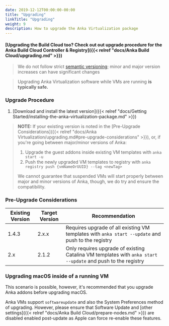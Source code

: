 ```yaml
---
date: 2019-12-12T00:00:00-00:00
title: "Upgrading"
linkTitle: "Upgrading"
weight: 9
description: How to upgrade the Anka Virtualization package
---
```


#### [Upgrading the Build Cloud too? Check out out upgrade procedure for the Anka Build Cloud Controller & Registry]({{< relref "docs/Anka Build Cloud/upgrading.md" >}})

> We do not follow strict [semantic versioning](https://semver.org/); minor and major version increases can have significant changes

> Upgrading Anka Virtualization software while VMs are running **is typically safe.**

### Upgrade Procedure

1. [Download and install the latest version]({{< relref "docs/Getting Started/installing-the-anka-virtualization-package.md" >}})

> **NOTE:** If your existing version is noted in the [Pre-Upgrade Considerations]({{< relref "docs/Anka Virtualization/upgrading.md#pre-upgrade-considerations" >}}), or, if you're going between major/minor versions of Anka:
>
>   1. Upgrade the guest addons inside existing VM templates with `anka start -u`
>   2. Push the newly upgraded VM templates to registry with `anka registry push {vmNameOrUUID} --tag <newTag>`
>
> We cannot guarantee that suspended VMs will start properly between major and minor versions of Anka, though, we do try and ensure the compatibility.

### Pre-Upgrade Considerations

Existing Version | Target Version | Recommendation
--- | --- | ---
1.4.3 | 2.x.x | Requires upgrade of all existing VM templates with `anka start --update` and push to the registry
2.x | 2.1.2 | Only requires upgrade of existing Catalina VM templates with `anka start --update` and push to the registry

### Upgrading macOS inside of a running VM

This scenario is possible, however, it's recommended that you upgrade Anka addons before upgrading macOS.

Anka VMs support `softwareupdate` and also the System Preferences method of upgrading. However, please ensure that Software Update and [other settings]({{< relref "docs/Anka Build Cloud/prepare-nodes.md" >}}) are disabled enabled post-update as Apple can force re-enable these features.
